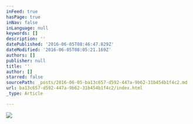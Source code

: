```yaml
---
inFeed: true
hasPage: true
inNav: false
inLanguage: null
keywords: []
description: ''
datePublished: '2016-06-05T08:46:47.829Z'
dateModified: '2016-06-05T08:05:21.169Z'
authors: []
publisher: null
title: ''
author: []
starred: false
sourcePath: _posts/2016-06-05-ba13c657-d592-447a-9b62-31b454b1f4c2.md
url: ba13c657-d592-447a-9b62-31b454b1f4c2/index.html
_type: Article

---
```

![](https://the-grid-user-content.s3-us-west-2.amazonaws.com/f707cbfe-ccce-4345-9c1f-47b7627ea10a.jpg)